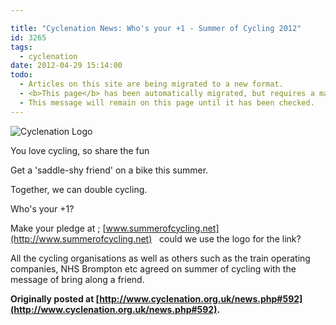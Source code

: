 ```yaml
---

title: "Cyclenation News: Who's your +1 - Summer of Cycling 2012"
id: 3265
tags:
  - cyclenation
date: 2012-04-29 15:14:00
todo:
  - Articles on this site are being migrated to a new format.
  - <b>This page</b> has been automatically migrated, but requires a manual check-&amp;-tune to ensure the format and links all work as expected.
  - This message will remain on this page until it has been checked.
---
```


![Cyclenation Logo](http://www.pompeybug.co.uk/wp-content/plugins/wp-cyclenation-news/cnlogo.jpg)<p class="ecxMsoNormal">You love cycling, so share the fun

Get a 'saddle-shy friend' on a bike this summer.

Together, we can double cycling.

Who's your +1?

Make your pledge at ; [www.summerofcycling.net](http://www.summerofcycling.net) &nbsp;&nbsp;could we use the logo for the link?

All  the cycling organisations as well as others such as the train operating  companies, NHS Brompton etc agreed on summer of cycling with the  message of bring along a friend.

**Originally posted at [http://www.cyclenation.org.uk/news.php#592](http://www.cyclenation.org.uk/news.php#592).**